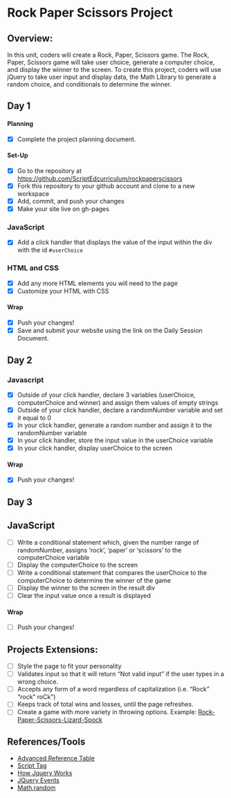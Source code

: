 # Rock Paper Scissors Project

## Overview: 
In this unit, coders will create a Rock, Paper, Scissors game. The Rock, Paper, Scissors game will take user choice, generate a computer choice, and display the winner to the screen. To create this project, coders will use jQuery to take user input and display data, the Math Library to generate a random choice, and conditionals to determine the winner.

## Day 1

#### Planning
- [X] Complete the project planning document.
#### Set-Up
- [x] Go to the repository at https://github.com/ScriptEdcurriculum/rockpaperscissors
- [X] Fork this repository to your github account and clone to a new workspace
- [X] Add, commit, and push your changes
- [X] Make your site live on gh-pages

### JavaScript
- [X] Add a click handler that displays the value of the input within the div with the id `#userChoice`


### HTML and CSS
- [X] Add any more HTML elements you will need to the page
- [X] Customize your HTML with CSS

#### Wrap
- [X] Push your changes!
- [X] Save and submit your website using the link on the Daily Session Document.

## Day 2

### Javascript 

- [X] Outside of your click handler, declare 3 variables (userChoice, computerChoice and winner) and assign them values of empty strings
- [X] Outside of your click handler, declare a randomNumber variable and set it equal to 0
- [X] In your click handler, generate a random number and assign it to the randomNumber variable
- [X] In your click handler, store the input value in the userChoice variable	
- [X] In your click handler, display userChoice to the screen
#### Wrap
- [X] Push your changes!

## Day 3

## JavaScript
- [ ] Write a conditional statement which, given the number range of randomNumber, assigns ‘rock’, ‘paper’ or ‘scissors’ to the computerChoice variable 
- [ ] Display the computerChoice to the screen
- [ ] Write a conditional statement that compares the userChoice to the computerChoice to determine the winner of the game
- [ ] Display the winner to the screen in the result div
- [ ] Clear the input value once a result is displayed

#### Wrap
- [ ] Push your changes!

## Projects Extensions:
- [ ] Style the page to fit your personality
- [ ] Validates input so that it will return “Not valid input” if the user types in a wrong choice. 
- [ ] Accepts any form of a word regardless of capitalization (i.e. “Rock” “rock” roCk”)
- [ ] Keeps track of total wins and losses, until the page refreshes. 
- [ ] Create a game with more variety in throwing options. Example: [Rock-Paper-Scissors-Lizard-Spock](http://en.wikipedia.org/wiki/Rock-paper-scissors-lizard-Spock)

## References/Tools
* [Advanced Reference Table]()
* [Script Tag](http://javascript.crockford.com/script.html)
* [How Jquery Works](http://learn.jquery.com/about-jquery/how-jquery-works/)
* [JQuery Events](http://api.jquery.com/category/events/)
* [Math.random](https://developer.mozilla.org/en-US/docs/Web/JavaScript/Reference/Global_Objects/Math/random)

